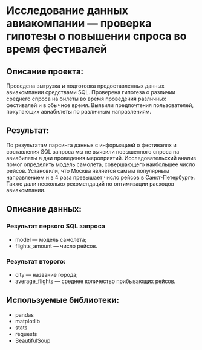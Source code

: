 # Исследование данных авиакомпании — проверка гипотезы о повышении спроса во время фестивалей
## Описание проекта:
Проведена выгрузка и подготовка предоставленных данных авиакомпании средствами SQL. Проверена гипотеза о различии среднего спроса на билеты во время проведения
различных фестивалей и в обычное время. Выявили предпочтения пользователей, покупающих авиабилеты по различным направлениям.
## Результат:
По результатам парсинга данных с информацией о фестивалях и составления SQL запроса мы не выявили повышенного спроса на авиабилеты в дни проведения мероприятий. Исследовательский анализ помог определить модель самолета, совершающего наибольшее число рейсов. Установили, что Москва является самым популярным направлением и в 4 раза превышает число рейсов в Санкт-Петербурге. Также дали несколько рекомендаций по оптимизации расходов авиакомпании. 
## Описание данных:
### Результат первого SQL запроса 
- model — модель самолета;
- flights_amount — число рейсов.
### Результат второго:
- city — название города;
- average_flights — среднее количество прибывающих рейсов.
## Используемые библиотеки:
- pandas
- matplotlib
- stats
- requests
- BeautifulSoup
